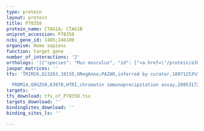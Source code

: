 ```yaml
---
type: protein
layout: protein
title: P78358
protein_name: CTAG1A; CTAG1B
uniprot_accession: P78358
ncbi_gene_id: 1485;246100
organism: Homo sapiens
function: target gene
number_of_interactions: '2'
orthologs: '[{"species": "Mus musculus", "id": ["<a href=\"/protein/a3kg45\">A3KG45</a>"]}]'
jaspar_matrices: ''
tfs: 'TRIM28,Q13263,10155,ORegAnno;PAZAR,inferred by curator,18971253%5Buid%5D+OR+26578589%5Buid%5D,No

  PRDM14,Q9GZV8,63978,HTRI,chromatin immunoprecipitation assay,20953172%5Buid%5D+OR+22900683%5Buid%5D,No'
targets: ''
tfs_download: tfs_of_P78358.tsv
targets_download: ''
bindingSites_download: ''
binding_sites_ls: ''

---
```

